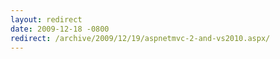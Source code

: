 ```yaml
---
layout: redirect
date: 2009-12-18 -0800
redirect: /archive/2009/12/19/aspnetmvc-2-and-vs2010.aspx/
---
```

